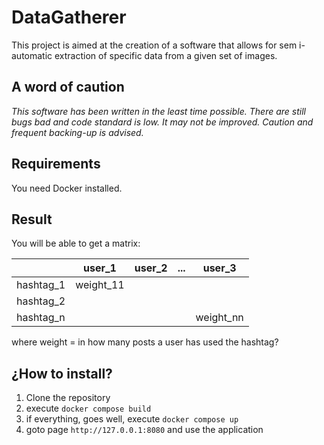 # DataGatherer

This project is aimed at the creation of a software that allows for sem i-automatic extraction of specific data from a given set of images.

## A word of caution

*This software has been written in the least time possible. There are still bugs bad and code standard is low.
It may not be improved.
Caution and frequent backing-up is advised.*

## Requirements

You need Docker installed.

## Result

You will be able to get a matrix:

|           | user_1    | user_2 | ... | user_3    |
|-----------|-----------|--------|-----|-----------|
| hashtag_1 | weight_11 |        |     |           |
| hashtag_2 |           |        |     |           |
| hashtag_n |           |        |     | weight_nn |

where weight = in how many posts a user has used the hashtag? 

## ¿How to install?

1. Clone the repository
2. execute `docker compose build`
3. if everything, goes well, execute `docker compose up`
4. goto page `http://127.0.0.1:8080` and use the application
